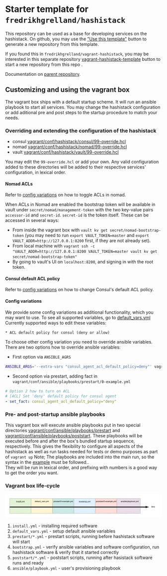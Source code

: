 # Starter template for `fredrikhgrelland/hashistack`

This repository can be used as a base for developing services on the hashistack.
On github, you may use the ["Use this template"](https://github.com/fredrikhgrelland/vagrant-hashistack-template/generate) button to generate a new repository from this template.

If you found this in `fredrikhgrelland/vagrant-hashistack`, you may be interested in this separate repository [vagrant-hashistack-template](https://github.com/fredrikhgrelland/vagrant-hashistack-template/generate) button to start a new repository from this repo
.

Documentation on [parent repository](https://github.com/fredrikhgrelland/vagrant-hashistack#usage).

## Customizing and using the vagrant box
The vagrant box ships with a default startup scheme. It will run an ansible playbook to start all services.
You may change the hashistack configuration or add aditional pre and post steps to the startup procedure to match your needs.

### Overriding and extending the configuration of the hashistack

- consul [vagrant/conf/hashistack/consul/99-override.hcl](vagrant/conf/hashistack/consul/99-override.hcl)
- nomad [vagrant/conf/hashistack/nomad/99-override.hcl](vagrant/conf/hashistack/nomad/99-override.hcl)
- vault [vagrant/conf/hashistack/vault/99-override.hcl](vagrant/conf/hashistack/vault/99-override.hcl)

You may edit the `99-override.hcl` or add your own.
Any valid configuration added to these directories will be added to their respective services' configuration, in lexical order.

#### Nomad ACLs
Refer to [config variations](#config-variations) on how to toggle ACLs in nomad.

When ACLs in Nomad are enabled the bootstrap token will be available in vault under `secret/nomad/management-token` with the two key-value pairs `accessor-id` and `secret-id`. `secret-id` is the token itself. These can be accessed in several ways:
- From inside the vagrant box with `vault kv get secret/nomad-bootstrap-token` (you may need to run `export VAULT_TOKEN=master` and `export VAULT_ADDR=http://127.0.0.1:8200` first, if they are not already set).
- From local machine with `vagrant ssh -c "VAULT_ADDR=http://127.0.0.1:8200 VAULT_TOKEN=master vault kv get secret/nomad-bootstrap-token"`
- By going to vault's UI on `localhost:8200`, and signing in with the root token.

#### Consul default ACL policy
Refer to [config variations](#config-variations) on how to change Consul's default ACL policy.

#### Config variations
We provide some config variations as additional functionality, which you may want to use. To see all supported variables, go to [default_vars.yml](../ansible/default_vars.yml)
Currently supported ways to edit these variables:
```text
* ACL default policy for consul (deny or allow)
```
To choose other config variation you need to override ansible variables. There are two options how to override ansible variables:
* First option via `ANSIBLE_AGRS`
```bash
ANSIBLE_ARGS='--extra-vars "consul_agent_acl_default_policy=deny"' vagrant up --provision
```
* Second option via prestart, adding fact in `vagrant/conf/ansible/playbooks/prestart/0-example.yml`
```yaml
# Option 2 how to turn on ACL
# [ACL] Set 'deny' default policy for consul agent
- set_fact: consul_agent_acl_default_policy="deny"
```

### Pre- and post-startup ansible playbooks
This vagrant box will execute ansible playbooks put in two special directories [vagrant/conf/ansible/playbooks/prestart](vagrant/conf/ansible/playbooks/prestart) and [vagrant/conf/ansible/playbooks/poststart](vagrant/conf/ansible/playbooks/poststart). These playbooks will be executed before and after the box's bundled startup sequence, respectively. This gives the flexibility to configure all aspects of the hashistack as well as run tasks needed for tests or demo purposes as part of `vagrant up` Note; The playbooks are included into the main run, so the syntax in the [example](vagrant/conf/ansible/playbooks/prestart/0-example.yml) must be followed..  
They will be run in lexical order, and prefixing with numbers is a good way to get the order you want.

### Vagrant box life-cycle
![img](vagrant/docs/life-cycle.png)
1. `install.yml` - installing required software
2. `default_vars.yml` - setup default ansible variables
3. `prestart/*.yml` - prestart scripts, running before hashistack software will start
4. `bootstrap.yml` - verify ansible variables and software configuration, run hashistack software & verify that it started correctly
5. `poststart/*.yml` - poststart scripts, running after hasistack software runs and ready
6. `ansible/playbook.yml` - user's provisioning playbook

